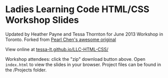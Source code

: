 Ladies Learning Code HTML/CSS Workshop Slides
=============================================
Updated by Heather Payne and Tessa Thornton for June 2013 Workshop in Toronto. Forked from [Pearl Chen's awesome original](https://github.com/pchen/LLC-HTML-CSS)

View online at [tessa-lt.github.io/LLC-HTML-CSS/](http://tessa-lt.github.io/LLC-HTML-CSS/)

Workshop attendees: click the "zip" download button above. Open `index.html` to view the slides in your browser. Project files can be found in the /Projects folder.  